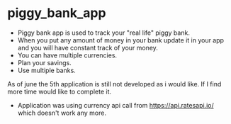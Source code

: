 # piggy_bank_app

 - Piggy bank app is used to track your "real life" piggy bank. 
 - When you put any amount of money in your bank update it in your app and you will have constant track of your money. 
 - You can have multiple currencies. 
 - Plan your savings. 
 - Use multiple banks.
 
 As of june the 5th application is still not developed as i would like. If I find more time would like to complete it.
 
  - Application was using currency api call from https://api.ratesapi.io/ which doesn't work any more.
